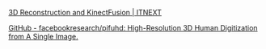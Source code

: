 [3D Reconstruction and KinectFusion | ITNEXT](https://itnext.io/understanding-real-time-3d-reconstruction-and-kinectfusion-33d61d1cd402)

[GitHub - facebookresearch/pifuhd: High-Resolution 3D Human Digitization from A Single Image.](https://github.com/facebookresearch/pifuhd)

